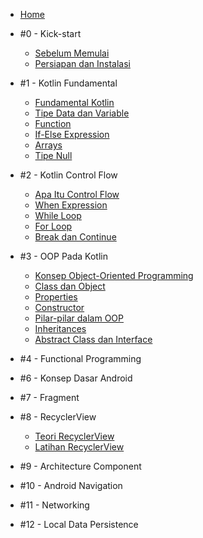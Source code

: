 - [Home](/)
- #0 - Kick-start

  - [Sebelum Memulai](pre-requisite.md)
  - [Persiapan dan Instalasi](instalasi.md)

- #1 - Kotlin Fundamental

  - [Fundamental Kotlin](m1-fundamental-kotlin.md)
  - [Tipe Data dan Variable](m2-datatype-variable.md)
  - [Function](m3-function-kotlin.md)
  - [If-Else Expression](m4-if-else.md)
  - [Arrays](m5-arrays.md)
  - [Tipe Null](m6-null.md)

- #2 - Kotlin Control Flow

  - [Apa Itu Control Flow](m7-control-flow.md)
  - [When Expression](m8-when.md)
  - [While Loop](m9-while-loop.md)
  - [For Loop](m10-for-loop.md)
  - [Break dan Continue](m11-break-continue.md)

- #3 - OOP Pada Kotlin

  - [Konsep Object-Oriented Programming](m12-oop.md)
  - [Class dan Object](m13-class-object.md)
  - [Properties](m14-properties.md)
  - [Constructor](m15-constructor.md)
  - [Pilar-pilar dalam OOP](m16-pilar-oop.md)
  - [Inheritances](m17-inheritances.md)
  - [Abstract Class dan Interface](m18-abstract-interface.md)

- #4 - Functional Programming

- #6 - Konsep Dasar Android

- #7 - Fragment

- #8 - RecyclerView

  - [Teori RecyclerView](recyclerview.md)
  - [Latihan RecyclerView](recyclerview-exercise.md)

- #9 - Architecture Component

- #10 - Android Navigation

- #11 - Networking

- #12 - Local Data Persistence
